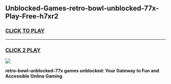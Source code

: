 
## Unblocked-Games-retro-bowl-unblocked-77x-Play-Free-h7xr2
<h3>
<a href="https://premium76.site?title=retro-bowl-unblocked-77x&ref=18A">CLICK TO PLAY</a></h3>
<hr>

<h3>
<a href="https://premium76.site?title=retro-bowl-unblocked-77x&ref=18A">CLICK 2 PLAY</a>
  
</h3>

<a href="https://premium76.site?title=retro-bowl-unblocked-77x&ref=18A"><img src="https://clearcache.store/games.png"></a>


**retro-bowl-unblocked-77x games unblocked: Your Gateway to Fun and Accessible Online Gaming**
